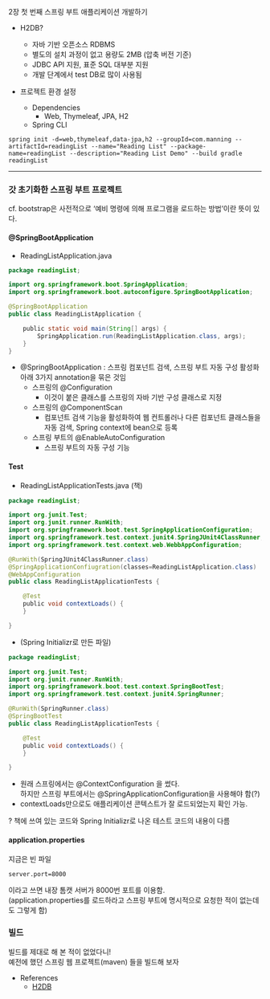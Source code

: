 2장 첫 번째 스프링 부트 애플리케이션 개발하기

- H2DB?
    - 자바  기반 오픈소스 RDBMS
    - 별도의 설치 과정이 없고 용량도 2MB (압축 버전 기준)
    - JDBC API 지원, 표준 SQL 대부분 지원
    - 개발 단계에서 test DB로 많이 사용됨

- 프로젝트 환경 설정
    - Dependencies
        - Web, Thymeleaf, JPA, H2
    - Spring CLI
```
spring init -d=web,thymeleaf,data-jpa,h2 --groupId=com.manning --artifactId=readingList --name="Reading List" --package-name=readingList --description="Reading List Demo" --build gradle readingList
```

---

### 갓 초기화한 스프링 부트 프로젝트
cf. bootstrap은 사전적으로 ‘예비 명령에 의해 프로그램을 로드하는 방법’이란 뜻이 있다.

#### @SpringBootApplication

- ReadingListApplication.java
```java
package readingList;

import org.springframework.boot.SpringApplication;
import org.springframework.boot.autoconfigure.SpringBootApplication;

@SpringBootApplication
public class ReadingListApplication {

    public static void main(String[] args) {
        SpringApplication.run(ReadingListApplication.class, args);
    }
}


```

- @SpringBootApplication : 스프링 컴포넌트 검색, 스프링 부트 자동 구성 활성화
아래 3가지 annotation을 묶은 것임
	- 스프링의 @Configuration
		- 이것이 붙은 클래스를 스프링의 자바 기반 구성 클래스로 지정
	- 스프링의 @ComponentScan
		- 컴포넌트 검색 기능을 활성화하여 웹 컨트롤러나 다른 컴포넌트 클래스들을 자동 검색, Spring context에 bean으로 등록
	- 스프링 부트의 @EnableAutoConfiguration
		- 스프링 부트의 자동 구성 기능

#### Test

- ReadingListApplicationTests.java (책)

```java
package readingList;

import org.junit.Test;
import org.junit.runner.RunWith;
import org.springframework.boot.test.SpringApplicationConfiguration;
import org.springframework.test.context.junit4.SpringJUnit4ClassRunner;
import org.springframework.test.context.web.WebbAppConfiguration;

@RunWith(SpringJUnit4ClassRunner.class)
@SpringApplicationConfiugration(classes=ReadingListApplication.class)
@WebAppConfiguration
public class ReadingListApplicationTests {

    @Test
    public void contextLoads() {
    }

}
```

- (Spring Initializr로 만든 파일)
```java
package readingList;

import org.junit.Test;
import org.junit.runner.RunWith;
import org.springframework.boot.test.context.SpringBootTest;
import org.springframework.test.context.junit4.SpringRunner;

@RunWith(SpringRunner.class)
@SpringBootTest
public class ReadingListApplicationTests {

    @Test
    public void contextLoads() {
    }

}

```
- 원래 스프링에서는 @ContextConfiguration 을 썼다.  
하지만 스프링 부트에서는 @SpringApplicationConfiguration을 사용해야 함(?)  
- contextLoads만으로도 애플리케이션 콘텍스트가 잘 로드되었는지 확인 가능.

? 책에 쓰여 있는 코드와 Spring Initializr로 나온 테스트 코드의 내용이 다름

#### application.properties
지금은 빈 파일
```
server.port=8000
```
이라고 쓰면 내장 톰캣 서버가 8000번 포트를 이용함.  
(application.properties를 로드하라고 스프링 부트에 명시적으로 요청한 적이 없는데도 그렇게 함)  

### 빌드
빌드를 제대로 해 본 적이 없었다니!  
예전에 했던 스프링 웹 프로젝트(maven) 들을 빌드해 보자  



- References
    - [H2DB](http://dololak.tistory.com/285)
	
